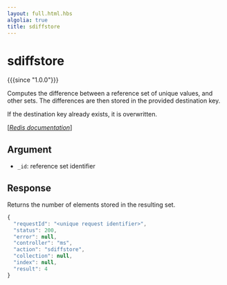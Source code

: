 ```yaml
---
layout: full.html.hbs
algolia: true
title: sdiffstore
---
```



# sdiffstore

{{{since "1.0.0"}}}

Computes the difference between a reference set of unique values, and other sets. The differences are then stored in the provided destination key.

If the destination key already exists, it is overwritten.

[[_Redis documentation_]](https://redis.io/commands/sdiffstore)


## Argument

* `_id`: reference set identifier


## Response

Returns the number of elements stored in the resulting set.

```javascript
{
  "requestId": "<unique request identifier>",
  "status": 200,
  "error": null,
  "controller": "ms",
  "action": "sdiffstore",
  "collection": null,
  "index": null,
  "result": 4
}
```
